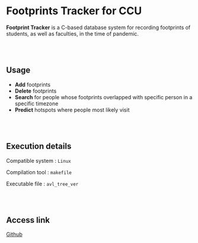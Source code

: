 # __Footprints Tracker for CCU__

__Footprint Tracker__ is a C-based database system for recording footprints of students, as well as faculties, in the time of pandemic.

<br>
<br>

## Usage
* __Add__ footprints
* __Delete__ footprints
* __Search__ for people whose footprints overlapped with specific person in 
a specific timezone
* __Predict__ hotspots where people most likely visit

<br>
<br>

## Execution details
Compatible system : `Linux`

Compilation tool : `makefile`

Executable file : `avl_tree_ver`

<br>
<br>

## Access link
[Github](https://github.com/qwedsazxc1/final_project)
